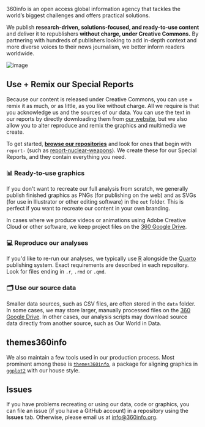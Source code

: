 360info is an open access global information agency that tackles the world’s biggest challenges and offers practical solutions.

We publish **research-driven, solutions-focused, and ready-to-use content** and deliver it to republishers **without charge, under Creative Commons.** By partnering with hundreds of publishers looking to add in-depth context and more diverse voices to their news journalism, we better inform readers worldwide.

![image](https://user-images.githubusercontent.com/6520659/158499127-38260d62-cb39-4a70-80e7-6e2f1862d88d.png)

## Use + Remix our Special Reports

Because our content is released under Creative Commons, you can use + remix it as much, or as little, as you like without charge. All we require is that you acknowledge us and the sources of our data. You can use the text in our reports by directly downloading them from [our website](https://360info.org), but we also allow you to alter reproduce and remix the graphics and multimedia we create.

To get started, **[browse our repositories](https://github.com/orgs/360-info/repositories)** and look for ones that begin with `report-` (such as [report-nuclear-weapons](https://github.com/360-info/report-nuclear-weapons)). We create these for our Special Reports, and they contain everything you need.

### 📊 Ready-to-use graphics

If you don't want to recreate our full analysis from scratch, we generally publish finished graphics as PNGs (for publishing on the web) and as SVGs (for use in Illustrator or other editing software) in the `out` folder. This is perfect if you want to recreate our content in your own branding.

In cases where we produce videos or animations using Adobe Creative Cloud or other software, we keep project files on the [360 Google Drive](https://drive.google.com/drive/folders/1zNaEtm8jkKWF-IltlV12_36tk7ST_ihG?usp=sharing).

### 💻 Reproduce our analyses

If you'd like to re-run our analyses, we typically use [R](https://r-project.org) alongside the [Quarto](https://quarto.org) publishing system. Exact requirements are described in each repository. Look for files ending in `.r`, `.rmd` or `.qmd`.

### 🗂 Use our source data

Smaller data sources, such as CSV files, are often stored in the `data` folder. In some cases, we may store larger, manually processed files on the [360 Google Drive](https://drive.google.com/drive/folders/1zNaEtm8jkKWF-IltlV12_36tk7ST_ihG?usp=sharing). In other cases, our analysis scripts may download source data directly from another source, such as Our World in Data.

## themes360info

We also maintain a few tools used in our production process. Most prominent among these is [`themes360info`](https://github.com/360-info/themes360info), a package for aligning graphics in [`ggplot2`](https://ggplot2.tidyverse.org) with our house style.

## Issues

If you have problems recreating or using our data, code or graphics, you can file an issue (if you have a GitHub account) in a repository using the **Issues** tab. Otherwise, please email us at <info@360info.org>.
